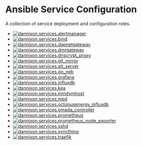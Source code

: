 # Ansible Service Configuration

A collection of service deployment and configuration roles.

- [![dannixon.services.alertmanager](https://github.com/DanNixon/ansible-services/actions/workflows/alertmanager.yml/badge.svg?branch=main)](https://github.com/DanNixon/ansible-services/actions/workflows/alertmanager.yml)
- [![dannixon.services.bind](https://github.com/DanNixon/ansible-services/actions/workflows/bind.yml/badge.svg?branch=main)](https://github.com/DanNixon/ansible-services/actions/workflows/bind.yml)
- [![dannixon.services.dapnetgateway](https://github.com/DanNixon/ansible-services/actions/workflows/dapnetgateway.yml/badge.svg?branch=main)](https://github.com/DanNixon/ansible-services/actions/workflows/dapnetgateway.yml)
- [![dannixon.services.dmrgateway](https://github.com/DanNixon/ansible-services/actions/workflows/dmrgateway.yml/badge.svg?branch=main)](https://github.com/DanNixon/ansible-services/actions/workflows/dmrgateway.yml)
- [![dannixon.services.dnscrypt_proxy](https://github.com/DanNixon/ansible-services/actions/workflows/dnscrypt_proxy.yml/badge.svg?branch=main)](https://github.com/DanNixon/ansible-services/actions/workflows/dnscrypt_proxy.yml)
- [![dannixon.services.git_mirror](https://github.com/DanNixon/ansible-services/actions/workflows/git_mirror.yml/badge.svg?branch=main)](https://github.com/DanNixon/ansible-services/actions/workflows/git_mirror.yml)
- [![dannixon.services.git_server](https://github.com/DanNixon/ansible-services/actions/workflows/git_server.yml/badge.svg?branch=main)](https://github.com/DanNixon/ansible-services/actions/workflows/git_server.yml)
- [![dannixon.services.go_neb](https://github.com/DanNixon/ansible-services/actions/workflows/go_neb.yml/badge.svg?branch=main)](https://github.com/DanNixon/ansible-services/actions/workflows/go_neb.yml)
- [![dannixon.services.grafana](https://github.com/DanNixon/ansible-services/actions/workflows/grafana.yml/badge.svg?branch=main)](https://github.com/DanNixon/ansible-services/actions/workflows/grafana.yml)
- [![dannixon.services.influxdb](https://github.com/DanNixon/ansible-services/actions/workflows/influxdb.yml/badge.svg?branch=main)](https://github.com/DanNixon/ansible-services/actions/workflows/influxdb.yml)
- [![dannixon.services.kea](https://github.com/DanNixon/ansible-services/actions/workflows/kea.yml/badge.svg?branch=main)](https://github.com/DanNixon/ansible-services/actions/workflows/kea.yml)
- [![dannixon.services.mmdvmhost](https://github.com/DanNixon/ansible-services/actions/workflows/mmdvmhost.yml/badge.svg?branch=main)](https://github.com/DanNixon/ansible-services/actions/workflows/mmdvmhost.yml)
- [![dannixon.services.mpd](https://github.com/DanNixon/ansible-services/actions/workflows/mpd.yml/badge.svg?branch=main)](https://github.com/DanNixon/ansible-services/actions/workflows/mpd.yml)
- [![dannixon.services.octopusenergy_influxdb](https://github.com/DanNixon/ansible-services/actions/workflows/octopusenergy_influxdb.yml/badge.svg?branch=main)](https://github.com/DanNixon/ansible-services/actions/workflows/octopusenergy_influxdb.yml)
- [![dannixon.services.omada_controller](https://github.com/DanNixon/ansible-services/actions/workflows/omada_controller.yml/badge.svg?branch=main)](https://github.com/DanNixon/ansible-services/actions/workflows/omada_controller.yml)
- [![dannixon.services.prometheus](https://github.com/DanNixon/ansible-services/actions/workflows/prometheus.yml/badge.svg?branch=main)](https://github.com/DanNixon/ansible-services/actions/workflows/prometheus.yml)
- [![dannixon.services.prometheus_node_exporter](https://github.com/DanNixon/ansible-services/actions/workflows/prometheus_node_exporter.yml/badge.svg?branch=main)](https://github.com/DanNixon/ansible-services/actions/workflows/prometheus_node_exporter.yml)
- [![dannixon.services.sshd](https://github.com/DanNixon/ansible-services/actions/workflows/sshd.yml/badge.svg?branch=main)](https://github.com/DanNixon/ansible-services/actions/workflows/sshd.yml)
- [![dannixon.services.syncthing](https://github.com/DanNixon/ansible-services/actions/workflows/syncthing.yml/badge.svg?branch=main)](https://github.com/DanNixon/ansible-services/actions/workflows/syncthing.yml)
- [![dannixon.services.traefik](https://github.com/DanNixon/ansible-services/actions/workflows/traefik.yml/badge.svg?branch=main)](https://github.com/DanNixon/ansible-services/actions/workflows/traefik.yml)
